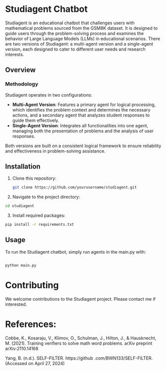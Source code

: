 # Studiagent Chatbot

Studiagent is an educational chatbot that challenges users with mathematical problems sourced from the GSM8K dataset. It is designed to guide users through the problem-solving process and examines the behavior of Large Language Models (LLMs) in educational scenarios. There are two versions of Studiagent: a multi-agent version and a single-agent version, each designed to cater to different user needs and research interests.

## Overview

### Methodology

Studiagent operates in two configurations:
- **Multi-Agent Version**: Features a primary agent for logical processing, which identifies the problem context and determines the necessary actions, and a secondary agent that analyzes student responses to guide them effectively.
- **Single-Agent Version**: Integrates all functionalities into one agent, managing both the presentation of problems and the analysis of user responses.

Both versions are built on a consistent logical framework to ensure reliability and effectiveness in problem-solving assistance.


## Installation

1. Clone this repository:
   ```bash
   git clone https://github.com/yourusername/studiagent.git

2. Navigate to the project directory:
  ```bash
  cd studiagent
  ```
3. Install required packages:
  ```bash
  pip install -r requirements.txt
  ```
## Usage
To run the Studiagent chatbot, simply run agents in the main.py with:
```bash

python main.py
```
# Contributing
We welcome contributions to the Studiagent project. Please contact me if interested.

# References:
Cobbe, K., Kosaraju, V., Klimov, O., Schulman, J., Hilton,
J., & Hausknecht, M. (2021). Training verifiers to solve
math word problems. arXiv preprint arXiv:2110.14168

Yang, B. (n.d.). SELF-FILTER. https://github
.com/BWN133/SELF-FILTER. (Accessed on April
27, 2024)

